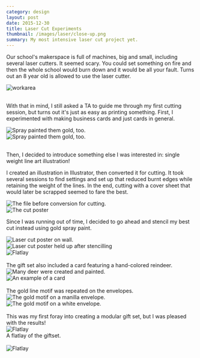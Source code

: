 ```yaml
---
category: design
layout: post
date: 2015-12-30
title: Laser Cut Experiments
thumbnail: /images/laser/close-up.png
summary: My most intensive laser cut project yet.
---
```

Our school's makerspace is full of machines, big and small, including several laser cutters. It seemed scary. You could set something on fire and then the whole school would burn down and it would be all your fault. Turns out an 8 year old is allowed to use the laser cutter.

<div class = "post-image">
<img alt ="workarea" src= "/images/laser/workarea.jpg"/> <br/>
</div>
<br/>

With that in mind, I still asked a TA to guide me through my first cutting session, but turns out it's just as easy as printing something.
First, I experimented with making business cards and just cards in general.
<div class = "cover">
<img alt ="Spray painted them gold, too." src= "/images/laser/biz_card_gold_1.jpg"/> <br/>
</div><!--
--><div class = "cover">
<img alt ="Spray painted them gold, too." src= "/images/laser/biz_card_gold_2.jpg"/> <br/>
</div>
<br/>

Then, I decided to introduce something else I was interested in: single weight line art illustration!

I created an illustration in Illustrator, then converted it for cutting. It took several sessions to find settings and set up that reduced burnt edges while retaining the weight of the lines. In the end, cutting with a cover sheet that would later be scrapped seemed to fare the best. 
<div class = "cover">
<img alt ="The file before conversion for cutting." src= "/images/laser/mtn-crest.png"/> <br/>
</div><!--
--><div class = "cover">
<img alt ="The cut poster" src= "/images/laser/poster-1.jpg"/> <br/>
</div>

Since I was running out of time, I decided to go ahead and stencil my best cut instead using gold spray paint.

<div class = "cover">
<img alt ="Laser cut poster on wall." src= "/images/laser/poster-2.jpg"/> <br/>
</div><!--
--><div class = "cover">
<img alt ="Laser cut poster held up after stencilling" src= "/images/laser/poster-3.jpg"/> <br/>
</div>

<div class = "post-image">
<img alt ="Flatlay" src= "/images/laser/spray.png"/> <br/>
</div>
<br/>
The gift set also included a card featuring a hand-colored reindeer.
<div class = "cover">
<img alt ="Many deer were created and painted." src= "/images/laser/deer-1.jpg"/> <br/>
</div><!--
--><div class = "cover">
<img alt ="An example of a card" src= "/images/laser/card-1.jpg"/> <br/>
</div>
<br/>
The gold line motif was repeated on the envelopes.
<div class = "cover">
<img alt ="The gold motif on a manilla envelope." src= "/images/laser/folder-1.jpg"/> <br/>
</div><!--
--><div class = "cover">
<img alt ="The gold motif on a white envelope." src= "/images/laser/card-2.jpg"/> <br/>
</div>
<br/>
This was my first foray into creating a modular gift set, but I was pleased with the results!
<div class = "post-image">
<img alt ="Flatlay" src= "/images/laser/gridded.png"/> <br/>
A flatlay of the giftset.
</div>
<br/>
<div class = "post-image">
<img alt ="Flatlay" src= "/images/laser/tilted.png"/> <br/>
</div>
<br/>

